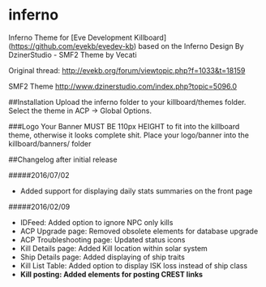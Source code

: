 # inferno
Inferno Theme for [Eve Development Killboard] (https://github.com/evekb/evedev-kb) based on the Inferno Design By DzinerStudio - SMF2 Theme by Vecati

Original thread: http://evekb.org/forum/viewtopic.php?f=1033&t=18159

SMF2 Theme
http://www.dzinerstudio.com/index.php?topic=5096.0

##Installation
Upload the inferno folder to your killboard/themes folder. Select the theme in ACP -> Global Options.

###Logo
Your Banner MUST BE 110px HEIGHT to fit into the killboard theme, otherwise it looks complete shit.
Place your logo/banner into the killboard/banners/ folder


##Changelog after initial release

#####2016/07/02

* Added support for displaying daily stats summaries on the front page

#####2016/02/09

* IDFeed: Added option to ignore NPC only kills
* ACP Upgrade page: Removed obsolete elements for database upgrade
* ACP Troubleshooting page: Updated status icons
* Kill Details page: Added Kill location within solar system
* Ship Details page: Added displaying of ship traits
* Kill List Table: Added option to display ISK loss instead of ship class
* **Kill posting: Added elements for posting CREST links**
